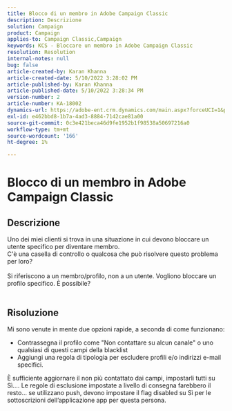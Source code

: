 ```yaml
---
title: Blocco di un membro in Adobe Campaign Classic
description: Descrizione
solution: Campaign
product: Campaign
applies-to: Campaign Classic,Campaign
keywords: KCS - Bloccare un membro in Adobe Campaign Classic
resolution: Resolution
internal-notes: null
bug: false
article-created-by: Karan Khanna
article-created-date: 5/10/2022 3:28:02 PM
article-published-by: Karan Khanna
article-published-date: 5/10/2022 3:28:34 PM
version-number: 2
article-number: KA-18002
dynamics-url: https://adobe-ent.crm.dynamics.com/main.aspx?forceUCI=1&pagetype=entityrecord&etn=knowledgearticle&id=e5fe0dc6-75d0-ec11-a7b5-00224809c556
exl-id: e462bbd8-1b7a-4ad3-8884-7142cae81a00
source-git-commit: 0c3e421beca46d9fe1952b1f98538a50697216a0
workflow-type: tm+mt
source-wordcount: '166'
ht-degree: 1%

---
```


# Blocco di un membro in Adobe Campaign Classic

## Descrizione

Uno dei miei clienti si trova in una situazione in cui devono bloccare un utente specifico per diventare membro.
<br>C&#39;è una casella di controllo o qualcosa che può risolvere questo problema per loro?<br><br>Si riferiscono a un membro/profilo, non a un utente. Vogliono bloccare un profilo specifico. È possibile?
<br> 

## Risoluzione


Mi sono venute in mente due opzioni rapide, a seconda di come funzionano:

- Contrassegna il profilo come &quot;Non contattare su alcun canale&quot; o uno qualsiasi di questi campi della blacklist
- Aggiungi una regola di tipologia per escludere profili e/o indirizzi e-mail specifici.




È sufficiente aggiornare il non più contattato dai campi, impostarli tutti su Sì.... Le regole di esclusione impostate a livello di consegna farebbero il resto... se utilizzano push, devono impostare il flag disabled su Sì per le sottoscrizioni dell’applicazione app per questa persona.
